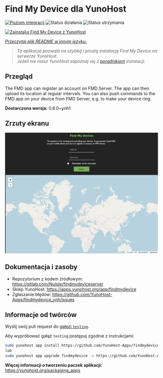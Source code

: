 <!--
To README zostało automatycznie wygenerowane przez <https://github.com/YunoHost/apps/tree/master/tools/readme_generator>
Nie powinno być ono edytowane ręcznie.
-->

# Find My Device dla YunoHost

[![Poziom integracji](https://apps.yunohost.org/badge/integration/findmydevice)](https://ci-apps.yunohost.org/ci/apps/findmydevice/)
![Status działania](https://apps.yunohost.org/badge/state/findmydevice)
![Status utrzymania](https://apps.yunohost.org/badge/maintained/findmydevice)

[![Zainstaluj Find My Device z YunoHost](https://install-app.yunohost.org/install-with-yunohost.svg)](https://install-app.yunohost.org/?app=findmydevice)

*[Przeczytaj plik README w innym języku.](./ALL_README.md)*

> *Ta aplikacja pozwala na szybką i prostą instalację Find My Device na serwerze YunoHost.*  
> *Jeżeli nie masz YunoHost zapoznaj się z [poradnikiem](https://yunohost.org/install) instalacji.*

## Przegląd

The FMD app can register an account on FMD Server. The app can then upload its location at regular intervals.
You can also push commands to the FMD app on your device from FMD Server, e.g. to make your device ring.

**Dostarczona wersja:** 0.8.0~ynh1

## Zrzuty ekranu

![Zrzut ekranu z Find My Device](./doc/screenshots/screenshot.png)

## Dokumentacja i zasoby

- Repozytorium z kodem źródłowym: <https://gitlab.com/Nulide/findmydeviceserver>
- Sklep YunoHost: <https://apps.yunohost.org/app/findmydevice>
- Zgłaszanie błędów: <https://github.com/YunoHost-Apps/findmydevice_ynh/issues>

## Informacje od twórców

Wyślij swój pull request do [gałęzi `testing`](https://github.com/YunoHost-Apps/findmydevice_ynh/tree/testing).

Aby wypróbować gałąź `testing` postępuj zgodnie z instrukcjami:

```bash
sudo yunohost app install https://github.com/YunoHost-Apps/findmydevice_ynh/tree/testing --debug
lub
sudo yunohost app upgrade findmydevice -u https://github.com/YunoHost-Apps/findmydevice_ynh/tree/testing --debug
```

**Więcej informacji o tworzeniu paczek aplikacji:** <https://yunohost.org/packaging_apps>
